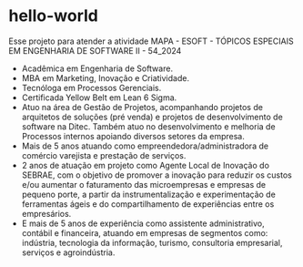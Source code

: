 # hello-world
Esse projeto para atender a atividade MAPA - ESOFT - TÓPICOS ESPECIAIS EM ENGENHARIA DE SOFTWARE II - 54_2024

- Acadêmica em Engenharia de Software.
- MBA em Marketing, Inovação e Criatividade.
- Tecnóloga em Processos Gerenciais.
- Certificada Yellow Belt em Lean 6 Sigma.
- Atuo na área de Gestão de Projetos, acompanhando projetos de arquitetos de soluções (pré venda) e projetos de desenvolvimento de software na Ditec. Também atuo no desenvolvimento e melhoria de Processos internos apoiando diversos setores da empresa.
- Mais de 5 anos atuando como empreendedora/administradora de comércio varejista e prestação de serviços.
- 2 anos de atuação em projeto como Agente Local de Inovação do SEBRAE, com o objetivo de promover a inovação para reduzir os custos e/ou aumentar o faturamento das microempresas e empresas de pequeno porte, a partir da instrumentalização e experimentação de ferramentas ágeis e do compartilhamento de experiências entre os empresários.
- E mais de 5 anos de experiência como assistente administrativo, contábil e financeira, atuando em empresas de segmentos como: indústria, tecnologia da informação, turismo, consultoria empresarial, serviços e agroindústria.
